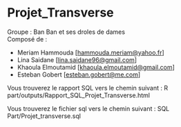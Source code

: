 # Projet_Transverse

Groupe : Ban Ban et ses droles de dames  
Composé de :

- Meriam Hammouda [hammouda.meriam@yahoo.fr]
- Lina Saidane [lina.saidane96@gmail.com]
- Khaoula Elmoutamid [khaoula.elmoutamid@gmail.com]
- Esteban Gobert [esteban.gobert@me.com]

Vous trouverez le rapport SQL vers le chemin suivant : R part/outputs/Rapport_SQL_Projet_Transverse.html

Vous trouverez le fichier sql vers le chemin suivant : SQL Part/Projet_transverse.sql
